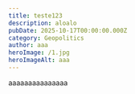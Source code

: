 ```yaml
---
title: teste123
description: aloalo
pubDate: 2025-10-17T00:00:00.000Z
category: Geopolitics
author: aaa
heroImage: /1.jpg
heroImageAlt: aaa
---
```


aaaaaaaaaaaaaaa
